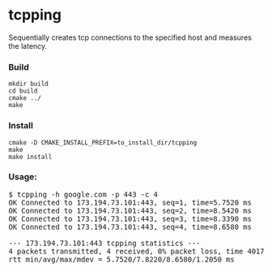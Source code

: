 tcpping
=======

Sequentially creates tcp connections to the specified host and measures the latency.

### Build

```
mkdir build
cd build
cmake ../
make
```

### Install
```
cmake -D CMAKE_INSTALL_PREFIX=to_install_dir/tcpping
make
make install
```

### Usage:
<pre>
$ tcpping -h google.com -p 443 -c 4
OK Connected to 173.194.73.101:443, seq=1, time=5.7520 ms
OK Connected to 173.194.73.101:443, seq=2, time=8.5420 ms
OK Connected to 173.194.73.101:443, seq=3, time=8.3390 ms
OK Connected to 173.194.73.101:443, seq=4, time=8.6580 ms

--- 173.194.73.101:443 tcpping statistics ---
4 packets transmitted, 4 received, 0% packet loss, time 4017.3520 ms
rtt min/avg/max/mdev = 5.7520/7.8220/8.6580/1.2050 ms
</pre>